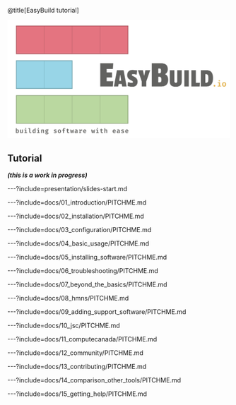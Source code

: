 @title[EasyBuild tutorial]

![logo](docs/img/easybuild_logo_alpha.png)

## Tutorial

***(this is a work in progress)***

---?include=presentation/slides-start.md

---?include=docs/01_introduction/PITCHME.md

---?include=docs/02_installation/PITCHME.md

---?include=docs/03_configuration/PITCHME.md

---?include=docs/04_basic_usage/PITCHME.md

---?include=docs/05_installing_software/PITCHME.md

---?include=docs/06_troubleshooting/PITCHME.md

---?include=docs/07_beyond_the_basics/PITCHME.md

---?include=docs/08_hmns/PITCHME.md

---?include=docs/09_adding_support_software/PITCHME.md

---?include=docs/10_jsc/PITCHME.md

---?include=docs/11_computecanada/PITCHME.md

---?include=docs/12_community/PITCHME.md

---?include=docs/13_contributing/PITCHME.md

---?include=docs/14_comparison_other_tools/PITCHME.md

---?include=docs/15_getting_help/PITCHME.md
